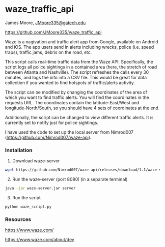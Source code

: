 # waze_traffic_api

James Moore, JMoore335@gatech.edu

https://github.com/JMoore335/waze_traffic_api

Waze is a nagivation and traffic alert app from Google, available on Android and iOS. The app users send in alerts including wrecks, police (i.e. speed traps), traffic jams, debris on the road, etc.

This script calls real-time traffic data from the Waze API. Specifically, the script logs all police sightings in a contained area (here, the stretch of road between Atlanta and Nashville). The script refreshes the calls every 30 minutes, and logs the info into a CSV file. This would be great for data collection if you wanted to find hotspots of traffic/alerts activity.

The script can be modified by changing the coordinates of the area of which you want to find traffic alerts. You will find the coordinates in the requests URL. The coordinates contain the latitude-East/West and longitude-North/South, so you should have 4 sets of coordinates at the end.

Additionally, the script can be changed to view different traffic alerts. It is currently set to notify just for police sightings.

I have used the code to set up the local server from Nimrod007 (https://github.com/Nimrod007/waze-api).

### Installation

1. Download waze-server
```sh
wget https://github.com/Nimrod007/waze-api/releases/download/1.1/waze-server.jar
```

2. Run the waze-server (port 8080) (in a separate terminal)
```sh
java -jar waze-server.jar server
```

3. Run the script
```sh
python waze_script.py
```

### Resources
https://www.waze.com/

https://www.waze.com/about/dev

